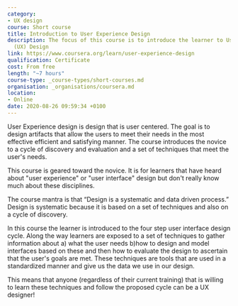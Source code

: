 ```yaml
---
category: 
- UX design
course: Short course
title: Introduction to User Experience Design
description: The focus of this course is to introduce the learner to User Experience
  (UX) Design
link: https://www.coursera.org/learn/user-experience-design
qualification: Certificate
cost: From free
length: "~7 hours"
course-type: _course-types/short-courses.md
organisation: _organisations/coursera.md
location:
- Online
date: 2020-08-26 09:59:34 +0100
---
```

User Experience design is design that is user centered. The goal is to design artifacts that allow the users to meet their needs in the most effective efficient and satisfying manner. The course introduces the novice to a cycle of discovery and evaluation and a set of techniques that meet the user's needs. 

This course is geared toward the novice. It is for learners that have heard about "user experience" or "user interface" design but don't really know much about these disciplines. 

The course mantra is that “Design is a systematic and data driven process.” Design is systematic because it is based on a set of techniques and also on a cycle of discovery. 

In this course the learner is introduced to the four step user interface design cycle. Along the way learners are exposed to a set of techniques to gather information about a) what the user needs b)how to design and model interfaces based on these and then how to evaluate the design to ascertain that the user's goals are met. These techniques are tools that are used in a standardized manner and give us the data we use in our design. 

This means that anyone (regardless of their current training) that is willing to learn these techniques and follow the proposed cycle can be a UX designer!
